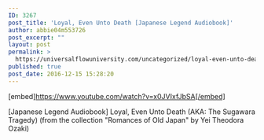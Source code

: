 ```yaml
---
ID: 3267
post_title: 'Loyal, Even Unto Death [Japanese Legend Audiobook]'
author: abbie04m553726
post_excerpt: ""
layout: post
permalink: >
  https://universalflowuniversity.com/uncategorized/loyal-even-unto-death-japanese-legend-audiobook/
published: true
post_date: 2016-12-15 15:28:20
---
```

[embed]https://www.youtube.com/watch?v=x0JVIxfJbSA[/embed]<br>
<p>[Japanese Legend Audiobook] Loyal, Even Unto Death (AKA: The Sugawara Tragedy) (from the collection "Romances of Old Japan" by Yei Theodora Ozaki)</p>